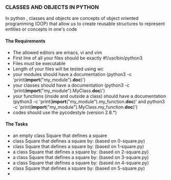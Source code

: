 ### CLASSES AND OBJECTS IN PYTHON
In python , classes and objects are concepts of object oriented programming (OOP) that allow us to create reusable structures to represent entities or concepts in one's code

#### The Requirements
- The allowed editors are emacs, vi and vim
- First line of all your files should be exactly #!/usr/bin/python3
- Files must be executable
- Length of your files will be tested using wc
- your modules should have a documentation (python3 -c 'print(__import__("my_module").__doc__)')
- your classes should have a documentation (python3 -c 'print(__import__("my_module").MyClass.__doc__)')
- your functions (inside and outside a class) should have a documentation (python3 -c 'print(__import__("my_module").my_function.__doc__)' and python3 -c 'print(__import__("my_module").MyClass.my_function.__doc__)')
- codes should use the pycodestyle (version 2.8.*)

#### The Tasks
- an empty class Square that defines a square
- class Square that defines a square by: (based on 0-square.py)
- class Square that defines a square by: (based on 1-square.py)
- a class Square that defines a square by: (based on 2-square.py)
- a class Square that defines a square by: (based on 3-square.py)
- a class Square that defines a square by: (based on 4-square.py)
- class Square that defines a square by: (based on 5-square.py)
- 
